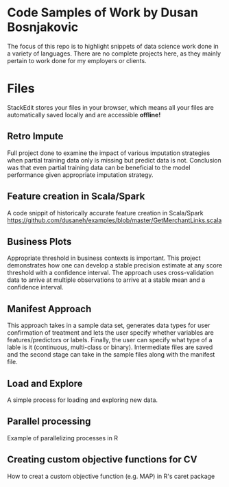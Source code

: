# Code Samples of Work by Dusan Bosnjakovic

The focus of this repo is to highlight snippets of data science work done in a variety of languages. There are no complete projects here, as they mainly pertain to work done for my employers or clients.


# Files

StackEdit stores your files in your browser, which means all your files are automatically saved locally and are accessible **offline!**

## Retro Impute

Full project done to examine the impact of various imputation strategies when partial training data only is missing but predict data is not. Conclusion was that even partial training data can be beneficial to the model performance given appropriate imputation strategy.

## Feature creation in Scala/Spark

A code snippit of historically accurate feature creation in Scala/Spark
https://github.com/dusaneh/examples/blob/master/GetMerchantLinks.scala

## Business Plots

Appropriate threshold in business contexts is important. This project demonstrates how one can develop a stable precision estimate at any score threshold with a confidence interval. The approach uses cross-validation data to arrive at multiple observations to arrive at a stable mean and a confidence interval. 

## Manifest Approach

This approach takes in a sample data set, generates data types for user confirmation of treatment and lets the user specify whether variables are features/predictors or labels. Finally, the user can specify what type of a lable is it (continuous, multi-class or binary). Intermediate files are saved and the second stage can take in the sample files along with the manifest file.

## Load and Explore

A simple process for loading and exploring new data.

## Parallel processing

Example of parallelizing processes in R

## Creating custom objective functions for CV

How to creat a custom objective function (e.g. MAP) in R's caret package

